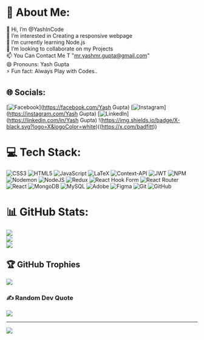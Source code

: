 # 💫 About Me:
👋 Hi, I’m @YashInCode<br>👀 I’m interested in Creating a responsive webpage<br>🌱 I’m currently learning Node.js<br>💞️ I’m looking to collaborate on my Projects<br>📫 You Can Contact Me T "mr.yashmr.gupta@gmail.com"<br>😄 Pronouns: Yash Gupta<br>⚡ Fun fact: Always Play with Codes..


## 🌐 Socials:
[![Facebook](https://img.shields.io/badge/Facebook-%231877F2.svg?logo=Facebook&logoColor=white)](https://facebook.com/Yash Gupta) [![Instagram](https://img.shields.io/badge/Instagram-%23E4405F.svg?logo=Instagram&logoColor=white)](https://instagram.com/Yash Gupta) [![LinkedIn](https://img.shields.io/badge/LinkedIn-%230077B5.svg?logo=linkedin&logoColor=white)](https://linkedin.com/in/Yash Gupta) !(https://img.shields.io/badge/X-black.svg?logo=X&logoColor=white)((https://x.com/badfitt)) 

# 💻 Tech Stack:
![CSS3](https://img.shields.io/badge/css3-%231572B6.svg?style=flat&logo=css3&logoColor=white) ![HTML5](https://img.shields.io/badge/html5-%23E34F26.svg?style=flat&logo=html5&logoColor=white) ![JavaScript](https://img.shields.io/badge/javascript-%23323330.svg?style=flat&logo=javascript&logoColor=%23F7DF1E) ![LaTeX](https://img.shields.io/badge/latex-%23008080.svg?style=flat&logo=latex&logoColor=white) ![Context-API](https://img.shields.io/badge/Context--Api-000000?style=flat&logo=react) ![JWT](https://img.shields.io/badge/JWT-black?style=flat&logo=JSON%20web%20tokens) ![NPM](https://img.shields.io/badge/NPM-%23CB3837.svg?style=flat&logo=npm&logoColor=white) ![Nodemon](https://img.shields.io/badge/NODEMON-%23323330.svg?style=flat&logo=nodemon&logoColor=%BBDEAD) ![NodeJS](https://img.shields.io/badge/node.js-6DA55F?style=flat&logo=node.js&logoColor=white) ![Redux](https://img.shields.io/badge/redux-%23593d88.svg?style=flat&logo=redux&logoColor=white) ![React Hook Form](https://img.shields.io/badge/React%20Hook%20Form-%23EC5990.svg?style=flat&logo=reacthookform&logoColor=white) ![React Router](https://img.shields.io/badge/React_Router-CA4245?style=flat&logo=react-router&logoColor=white) ![React](https://img.shields.io/badge/react-%2320232a.svg?style=flat&logo=react&logoColor=%2361DAFB) ![MongoDB](https://img.shields.io/badge/MongoDB-%234ea94b.svg?style=flat&logo=mongodb&logoColor=white) ![MySQL](https://img.shields.io/badge/mysql-4479A1.svg?style=flat&logo=mysql&logoColor=white) ![Adobe](https://img.shields.io/badge/adobe-%23FF0000.svg?style=flat&logo=adobe&logoColor=white) ![Figma](https://img.shields.io/badge/figma-%23F24E1E.svg?style=flat&logo=figma&logoColor=white) ![Git](https://img.shields.io/badge/git-%23F05033.svg?style=flat&logo=git&logoColor=white) ![GitHub](https://img.shields.io/badge/github-%23121011.svg?style=flat&logo=github&logoColor=white)
# 📊 GitHub Stats:
![](https://github-readme-stats.vercel.app/api?username=YashInCode&theme=dark&hide_border=false&include_all_commits=false&count_private=false)<br/>
![](https://github-readme-streak-stats.herokuapp.com/?user=YashInCode&theme=dark&hide_border=false)<br/>
![](https://github-readme-stats.vercel.app/api/top-langs/?username=YashInCode&theme=dark&hide_border=false&include_all_commits=false&count_private=false&layout=compact)

## 🏆 GitHub Trophies
![](https://github-profile-trophy.vercel.app/?username=YashInCode&theme=radical&no-frame=false&no-bg=false&margin-w=4)

### ✍️ Random Dev Quote
![](https://quotes-github-readme.vercel.app/api?type=horizontal&theme=radical)

---
[![](https://visitcount.itsvg.in/api?id=YashInCode&icon=0&color=0)](https://visitcount.itsvg.in)

<!-- Proudly created with GPRM ( https://gprm.itsvg.in ) -->
